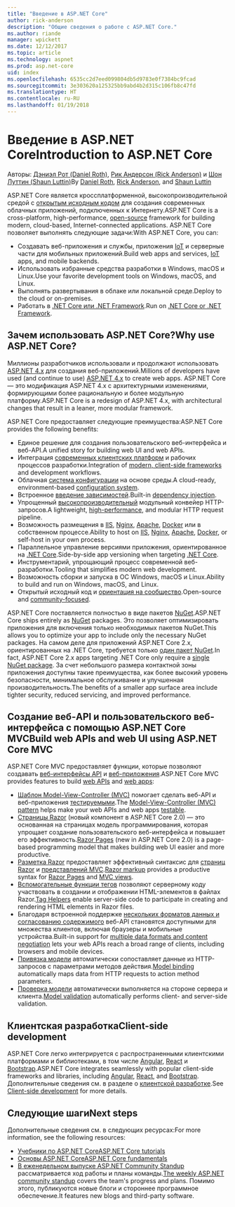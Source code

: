 ```yaml
---
title: "Введение в ASP.NET Core"
author: rick-anderson
description: "Общие сведения о работе с ASP.NET Core."
ms.author: riande
manager: wpickett
ms.date: 12/12/2017
ms.topic: article
ms.technology: aspnet
ms.prod: asp.net-core
uid: index
ms.openlocfilehash: 6535cc2d7eed099804db5d9783e0f7384bc9fcad
ms.sourcegitcommit: 3e303620a125325bb9abd4b2d315c106fb8c47fd
ms.translationtype: HT
ms.contentlocale: ru-RU
ms.lasthandoff: 01/19/2018
---
```

# <a name="introduction-to-aspnet-core"></a><span data-ttu-id="a9808-103">Введение в ASP.NET Core</span><span class="sxs-lookup"><span data-stu-id="a9808-103">Introduction to ASP.NET Core</span></span>

<span data-ttu-id="a9808-104">Авторы: [Дэниэл Рот (Daniel Roth)](https://github.com/danroth27), [Рик Андерсон (Rick Anderson)](https://twitter.com/RickAndMSFT) и [Шон Луттин (Shaun Luttin)](https://twitter.com/dicshaunary)</span><span class="sxs-lookup"><span data-stu-id="a9808-104">By [Daniel Roth](https://github.com/danroth27), [Rick Anderson](https://twitter.com/RickAndMSFT), and [Shaun Luttin](https://twitter.com/dicshaunary)</span></span>

<span data-ttu-id="a9808-105">ASP.NET Core является кроссплатформенной, высокопроизводительной средой с [открытым исходным кодом](https://github.com/aspnet/home) для создания современных облачных приложений, подключенных к Интернету.</span><span class="sxs-lookup"><span data-stu-id="a9808-105">ASP.NET Core is a cross-platform, high-performance, [open-source](https://github.com/aspnet/home) framework for building modern, cloud-based, Internet-connected applications.</span></span> <span data-ttu-id="a9808-106">ASP.NET Core позволяет выполнять следующие задачи:</span><span class="sxs-lookup"><span data-stu-id="a9808-106">With ASP.NET Core, you can:</span></span>

* <span data-ttu-id="a9808-107">Создавать веб-приложения и службы, приложения [IoT](https://www.microsoft.com/internet-of-things/) и серверные части для мобильных приложений.</span><span class="sxs-lookup"><span data-stu-id="a9808-107">Build web apps and services, [IoT](https://www.microsoft.com/internet-of-things/) apps, and mobile backends.</span></span>
* <span data-ttu-id="a9808-108">Использовать избранные средства разработки в Windows, macOS и Linux.</span><span class="sxs-lookup"><span data-stu-id="a9808-108">Use your favorite development tools on Windows, macOS, and Linux.</span></span>
* <span data-ttu-id="a9808-109">Выполнять развертывания в облаке или локальной среде.</span><span class="sxs-lookup"><span data-stu-id="a9808-109">Deploy to the cloud or on-premises.</span></span>
* <span data-ttu-id="a9808-110">Работать в [.NET Core или .NET Framework](https://docs.microsoft.com/dotnet/articles/standard/choosing-core-framework-server).</span><span class="sxs-lookup"><span data-stu-id="a9808-110">Run on [.NET Core or .NET Framework](https://docs.microsoft.com/dotnet/articles/standard/choosing-core-framework-server).</span></span>

## <a name="why-use-aspnet-core"></a><span data-ttu-id="a9808-111">Зачем использовать ASP.NET Core?</span><span class="sxs-lookup"><span data-stu-id="a9808-111">Why use ASP.NET Core?</span></span>

<span data-ttu-id="a9808-112">Миллионы разработчиков использовали и продолжают использовать [ASP.NET 4.x](https://docs.microsoft.com/en-us/aspnet/overview) для создания веб-приложений.</span><span class="sxs-lookup"><span data-stu-id="a9808-112">Millions of developers have used (and continue to use) [ASP.NET 4.x](https://docs.microsoft.com/en-us/aspnet/overview) to create web apps.</span></span> <span data-ttu-id="a9808-113">ASP.NET Core — это модификация ASP.NET 4.x с архитектурными изменениями, формирующими более рациональную и более модульную платформу.</span><span class="sxs-lookup"><span data-stu-id="a9808-113">ASP.NET Core is a redesign of ASP.NET 4.x, with architectural changes that result in a leaner, more modular framework.</span></span>

<span data-ttu-id="a9808-114">ASP.NET Core предоставляет следующие преимущества:</span><span class="sxs-lookup"><span data-stu-id="a9808-114">ASP.NET Core provides the following benefits:</span></span>

* <span data-ttu-id="a9808-115">Единое решение для создания пользовательского веб-интерфейса и веб-API.</span><span class="sxs-lookup"><span data-stu-id="a9808-115">A unified story for building web UI and web APIs.</span></span>
* <span data-ttu-id="a9808-116">Интеграция [современных клиентских платформ](xref:client-side/index) и рабочих процессов разработки.</span><span class="sxs-lookup"><span data-stu-id="a9808-116">Integration of [modern, client-side frameworks](xref:client-side/index) and development workflows.</span></span>
* <span data-ttu-id="a9808-117">Облачная [система конфигурации](xref:fundamentals/configuration/index) на основе среды.</span><span class="sxs-lookup"><span data-stu-id="a9808-117">A cloud-ready, environment-based [configuration system](xref:fundamentals/configuration/index).</span></span>
* <span data-ttu-id="a9808-118">Встроенное [введение зависимостей](xref:fundamentals/dependency-injection).</span><span class="sxs-lookup"><span data-stu-id="a9808-118">Built-in [dependency injection](xref:fundamentals/dependency-injection).</span></span>
* <span data-ttu-id="a9808-119">Упрощенный [высокопроизводительный](https://github.com/aspnet/benchmarks) модульный конвейер HTTP-запросов.</span><span class="sxs-lookup"><span data-stu-id="a9808-119">A lightweight, [high-performance](https://github.com/aspnet/benchmarks), and modular HTTP request pipeline.</span></span>
* <span data-ttu-id="a9808-120">Возможность размещения в [IIS](xref:host-and-deploy/iis/index), [Nginx](xref:host-and-deploy/linux-nginx), [Apache](xref:host-and-deploy/linux-apache), [Docker](xref:host-and-deploy/docker/index) или в собственном процессе.</span><span class="sxs-lookup"><span data-stu-id="a9808-120">Ability to host on [IIS](xref:host-and-deploy/iis/index), [Nginx](xref:host-and-deploy/linux-nginx), [Apache](xref:host-and-deploy/linux-apache), [Docker](xref:host-and-deploy/docker/index), or self-host in your own process.</span></span>
* <span data-ttu-id="a9808-121">Параллельное управление версиями приложения, ориентированное на [.NET Core](https://docs.microsoft.com/dotnet/articles/standard/choosing-core-framework-server).</span><span class="sxs-lookup"><span data-stu-id="a9808-121">Side-by-side app versioning when targeting [.NET Core](https://docs.microsoft.com/dotnet/articles/standard/choosing-core-framework-server).</span></span>
* <span data-ttu-id="a9808-122">Инструментарий, упрощающий процесс современной веб-разработки.</span><span class="sxs-lookup"><span data-stu-id="a9808-122">Tooling that simplifies modern web development.</span></span>
* <span data-ttu-id="a9808-123">Возможность сборки и запуска в ОС Windows, macOS и Linux.</span><span class="sxs-lookup"><span data-stu-id="a9808-123">Ability to build and run on Windows, macOS, and Linux.</span></span>
* <span data-ttu-id="a9808-124">Открытый исходный код и [ориентация на сообщество](https://live.asp.net/).</span><span class="sxs-lookup"><span data-stu-id="a9808-124">Open-source and [community-focused](https://live.asp.net/).</span></span>

<span data-ttu-id="a9808-125">ASP.NET Core поставляется полностью в виде пакетов [NuGet](https://www.nuget.org/).</span><span class="sxs-lookup"><span data-stu-id="a9808-125">ASP.NET Core ships entirely as [NuGet](https://www.nuget.org/) packages.</span></span> <span data-ttu-id="a9808-126">Это позволяет оптимизировать приложения для включения только необходимых пакетов NuGet.</span><span class="sxs-lookup"><span data-stu-id="a9808-126">This allows you to optimize your app to include only the necessary NuGet packages.</span></span> <span data-ttu-id="a9808-127">На самом деле для приложений ASP.NET Core 2.x, ориентированных на .NET Core, требуется только [один пакет NuGet](xref:fundamentals/metapackage).</span><span class="sxs-lookup"><span data-stu-id="a9808-127">In fact, ASP.NET Core 2.x apps targeting .NET Core only require a [single NuGet package](xref:fundamentals/metapackage).</span></span> <span data-ttu-id="a9808-128">За счет небольшого размера контактной зоны приложения доступны такие преимущества, как более высокий уровень безопасности, минимальное обслуживание и улучшенная производительность.</span><span class="sxs-lookup"><span data-stu-id="a9808-128">The benefits of a smaller app surface area include tighter security, reduced servicing, and improved performance.</span></span>

## <a name="build-web-apis-and-web-ui-using-aspnet-core-mvc"></a><span data-ttu-id="a9808-129">Создание веб-API и пользовательского веб-интерфейса с помощью ASP.NET Core MVC</span><span class="sxs-lookup"><span data-stu-id="a9808-129">Build web APIs and web UI using ASP.NET Core MVC</span></span>

<span data-ttu-id="a9808-130">ASP.NET Core MVC предоставляет функции, которые позволяют создавать [веб-интерфейсы API](xref:tutorials/index#build-web-apis) и [веб-приложения](xref:tutorials/index#build-web-apps).</span><span class="sxs-lookup"><span data-stu-id="a9808-130">ASP.NET Core MVC provides features to build [web APIs](xref:tutorials/index#build-web-apis) and [web apps](xref:tutorials/index#build-web-apps):</span></span>

* <span data-ttu-id="a9808-131">[Шаблон Model-View-Controller (MVC)](xref:mvc/overview) помогает сделать веб-API и веб-приложения [тестируемыми](testing/index.md).</span><span class="sxs-lookup"><span data-stu-id="a9808-131">The [Model-View-Controller (MVC) pattern](xref:mvc/overview) helps make your web APIs and web apps [testable](testing/index.md).</span></span>
* <span data-ttu-id="a9808-132">[Страницы Razor](xref:mvc/razor-pages/index) (новый компонент в ASP.NET Core 2.0) — это основанная на страницах модель программирования, которая упрощает создание пользовательского веб-интерфейса и повышает его эффективность.</span><span class="sxs-lookup"><span data-stu-id="a9808-132">[Razor Pages](xref:mvc/razor-pages/index) (new in ASP.NET Core 2.0) is a page-based programming model that makes building web UI easier and more productive.</span></span>
* <span data-ttu-id="a9808-133">[Разметка Razor](xref:mvc/views/razor) предоставляет эффективный синтаксис для [страниц Razor](xref:mvc/razor-pages/index) и [представлений MVC](xref:mvc/views/overview).</span><span class="sxs-lookup"><span data-stu-id="a9808-133">[Razor markup](xref:mvc/views/razor) provides a productive syntax for [Razor Pages](xref:mvc/razor-pages/index) and [MVC views](xref:mvc/views/overview).</span></span>
* <span data-ttu-id="a9808-134">[Вспомогательные функции тегов](xref:mvc/views/tag-helpers/intro) позволяют серверному коду участвовать в создании и отображении HTML-элементов в файлах Razor.</span><span class="sxs-lookup"><span data-stu-id="a9808-134">[Tag Helpers](xref:mvc/views/tag-helpers/intro) enable server-side code to participate in creating and rendering HTML elements in Razor files.</span></span>
* <span data-ttu-id="a9808-135">Благодаря встроенной поддержке [нескольких форматов данных и согласованию содержимого](mvc/models/formatting.md) веб-API становятся доступными для множества клиентов, включая браузеры и мобильные устройства.</span><span class="sxs-lookup"><span data-stu-id="a9808-135">Built-in support for [multiple data formats and content negotiation](mvc/models/formatting.md) lets your web APIs reach a broad range of clients, including browsers and mobile devices.</span></span>
* <span data-ttu-id="a9808-136">[Привязка модели](xref:mvc/models/model-binding) автоматически сопоставляет данные из HTTP-запросов с параметрами методов действия.</span><span class="sxs-lookup"><span data-stu-id="a9808-136">[Model binding](xref:mvc/models/model-binding) automatically maps data from HTTP requests to action method parameters.</span></span>
* <span data-ttu-id="a9808-137">[Проверка модели](xref:mvc/models/validation) автоматически выполняется на стороне сервера и клиента.</span><span class="sxs-lookup"><span data-stu-id="a9808-137">[Model validation](xref:mvc/models/validation) automatically performs client- and server-side validation.</span></span>

## <a name="client-side-development"></a><span data-ttu-id="a9808-138">Клиентская разработка</span><span class="sxs-lookup"><span data-stu-id="a9808-138">Client-side development</span></span>

<span data-ttu-id="a9808-139">ASP.NET Core легко интегрируется с распространенными клиентскими платформами и библиотеками, в том числе [Angular](xref:spa/angular), [React](xref:spa/react) и [Bootstrap](xref:client-side/bootstrap).</span><span class="sxs-lookup"><span data-stu-id="a9808-139">ASP.NET Core integrates seamlessly with popular client-side frameworks and libraries, including [Angular](xref:spa/angular), [React](xref:spa/react), and [Bootstrap](xref:client-side/bootstrap).</span></span> <span data-ttu-id="a9808-140">Дополнительные сведения см. в разделе о [клиентской разработке](xref:client-side/index).</span><span class="sxs-lookup"><span data-stu-id="a9808-140">See [Client-side development](xref:client-side/index) for more details.</span></span>

## <a name="next-steps"></a><span data-ttu-id="a9808-141">Следующие шаги</span><span class="sxs-lookup"><span data-stu-id="a9808-141">Next steps</span></span>

<span data-ttu-id="a9808-142">Дополнительные сведения см. в следующих ресурсах:</span><span class="sxs-lookup"><span data-stu-id="a9808-142">For more information, see the following resources:</span></span>

* [<span data-ttu-id="a9808-143">Учебники по ASP.NET Core</span><span class="sxs-lookup"><span data-stu-id="a9808-143">ASP.NET Core tutorials</span></span>](xref:tutorials/index)
* [<span data-ttu-id="a9808-144">Основы ASP.NET Core</span><span class="sxs-lookup"><span data-stu-id="a9808-144">ASP.NET Core fundamentals</span></span>](xref:fundamentals/index)
* <span data-ttu-id="a9808-145">[В еженедельном выпуске ASP.NET Community Standup](https://live.asp.net/) рассматривается ход работы и планы команды.</span><span class="sxs-lookup"><span data-stu-id="a9808-145">[The weekly ASP.NET community standup](https://live.asp.net/) covers the team's progress and plans.</span></span> <span data-ttu-id="a9808-146">Помимо этого, публикуются новые блоги и стороннее программное обеспечение.</span><span class="sxs-lookup"><span data-stu-id="a9808-146">It features new blogs and third-party software.</span></span>
